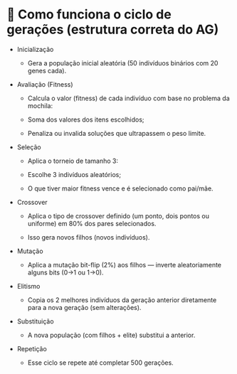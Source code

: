 # 🧬 Como funciona o ciclo de gerações (estrutura correta do AG)

- Inicialização

    - Gera a população inicial aleatória (50 indivíduos binários com 20 genes cada).

- Avaliação (Fitness)

    - Calcula o valor (fitness) de cada indivíduo com base no problema da mochila:

    - Soma dos valores dos itens escolhidos;

    - Penaliza ou invalida soluções que ultrapassem o peso limite.

- Seleção

  - Aplica o torneio de tamanho 3:

  - Escolhe 3 indivíduos aleatórios;

  - O que tiver maior fitness vence e é selecionado como pai/mãe.

- Crossover

    - Aplica o tipo de crossover definido (um ponto, dois pontos ou uniforme) em 80% dos pares selecionados.

    - Isso gera novos filhos (novos indivíduos).

- Mutação

    - Aplica a mutação bit-flip (2%) aos filhos — inverte aleatoriamente alguns bits (0→1 ou 1→0).

- Elitismo

    - Copia os 2 melhores indivíduos da geração anterior diretamente para a nova geração (sem alterações).

- Substituição

    - A nova população (com filhos + elite) substitui a anterior.

- Repetição

    - Esse ciclo se repete até completar 500 gerações.
